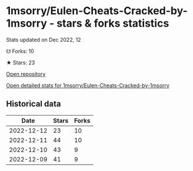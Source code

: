 # 1msorry/Eulen-Cheats-Cracked-by-1msorry - stars & forks statistics

Stats updated on Dec 2022, 12

☋ Forks: 10

★ Stars: 23

[Open repository](https://github.com/1msorry/Eulen-Cheats-Cracked-by-1msorry)

[Open detailed stats for 1msorry/Eulen-Cheats-Cracked-by-1msorry](https://reviewgithub.com/rep/1msorry/Eulen-Cheats-Cracked-by-1msorry)

## Historical data
| Date | Stars | Forks |
|------|-------|-------|
| 2022-12-12 | 23 | 10 | 
| 2022-12-11 | 44 | 10 | 
| 2022-12-10 | 43 | 9 | 
| 2022-12-09 | 41 | 9 | 

